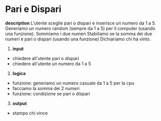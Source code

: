 # **Pari e Dispari**

**description**
L’utente sceglie pari o dispari e inserisce un numero da 1 a 5.
Generiamo un numero random (sempre da 1 a 5) per il computer (usando una funzione).
Sommiamo i due numeri
Stabiliamo se la somma dei due numeri è pari o dispari (usando una funzione)
Dichiariamo chi ha vinto.
1. **input**
- chiedere all'utente pari o dispari
- chiedere all'utente un numero da 1 a 5
2. **logica**
- funzione: generiamo un numero casuale da 1 a 5 per la cpu
- facciamo la somma dei 2 numeri
- funzione: condizione se pari o dispari
3. **output**
- stampo chi vince

